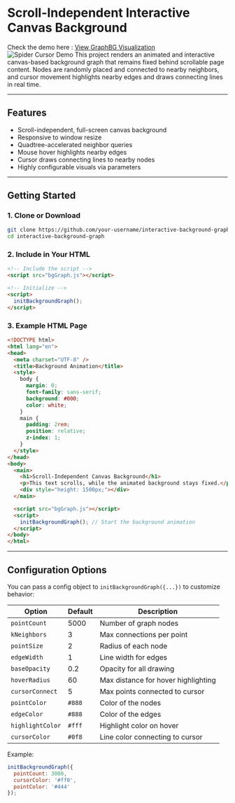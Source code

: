 # Scroll-Independent Interactive Canvas Background
Check the demo here : [View GraphBG Visualization](https://htmlpreview.github.io/?https://github.com/the-ray-kar/GraphBG/blob/main/demo_index_checkout.html) <br>
![Spider Cursor Demo](https://raw.githubusercontent.com/the-ray-kar/GraphBG/66a5e6981fea62fb74dd4f789e8f4b49d0573f91/SpiderCursor.gif)
This project renders an animated and interactive canvas-based background graph that remains fixed behind scrollable page content. Nodes are randomly placed and connected to nearby neighbors, and cursor movement highlights nearby edges and draws connecting lines in real time.

---

## Features

- Scroll-independent, full-screen canvas background
- Responsive to window resize
- Quadtree-accelerated neighbor queries
- Mouse hover highlights nearby edges
- Cursor draws connecting lines to nearby nodes
- Highly configurable visuals via parameters

---

## Getting Started

### 1. Clone or Download

```bash
git clone https://github.com/your-username/interactive-background-graph.git
cd interactive-background-graph
```

### 2. Include in Your HTML

```html
<!-- Include the script -->
<script src="bgGraph.js"></script>

<!-- Initialize -->
<script>
  initBackgroundGraph();
</script>
```

### 3. Example HTML Page

```html
<!DOCTYPE html>
<html lang="en">
<head>
  <meta charset="UTF-8" />
  <title>Background Animation</title>
  <style>
    body {
      margin: 0;
      font-family: sans-serif;
      background: #000;
      color: white;
    }
    main {
      padding: 2rem;
      position: relative;
      z-index: 1;
    }
  </style>
</head>
<body>
  <main>
    <h1>Scroll-Independent Canvas Background</h1>
    <p>This text scrolls, while the animated background stays fixed.</p>
    <div style="height: 1500px;"></div>
  </main>

  <script src="bgGraph.js"></script>
  <script>
    initBackgroundGraph(); // Start the background animation
  </script>
</body>
</html>
```

---

## Configuration Options

You can pass a config object to `initBackgroundGraph({...})` to customize behavior:

| Option           | Default | Description |
|------------------|---------|-------------|
| `pointCount`     | 5000    | Number of graph nodes |
| `kNeighbors`     | 3       | Max connections per point |
| `pointSize`      | 2       | Radius of each node |
| `edgeWidth`      | 1       | Line width for edges |
| `baseOpacity`    | 0.2     | Opacity for all drawing |
| `hoverRadius`    | 60      | Max distance for hover highlighting |
| `cursorConnect`  | 5       | Max points connected to cursor |
| `pointColor`     | `#888`  | Color of the nodes |
| `edgeColor`      | `#888`  | Color of the edges |
| `highlightColor` | `#fff`  | Highlight color on hover |
| `cursorColor`    | `#0f8`  | Line color connecting to cursor |

Example:

```js
initBackgroundGraph({
  pointCount: 3000,
  cursorColor: '#ff0',
  pointColor: '#444'
});
```



